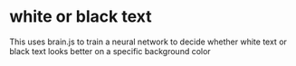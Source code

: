# white or black text

This uses brain.js to train a neural network to decide whether white text or black text looks better on a specific background color